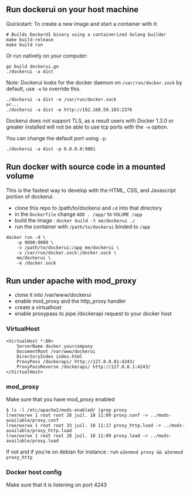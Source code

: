 ## Run dockerui on your host machine

Quickstart:
To create a new image and start a container with it:
```
# Builds DockerUI binary using a containerized Golang builder
make build-release
make build run
```
Or run natively on your computer:
```
go build dockerui.go
./dockerui -a dist
```
Note: Dockerui looks for the docker daemon on `/var/run/docker.sock` by default, use `-e` to override this. 
```
./dockerui -a dist -e /var/run/docker.sock
or...
./dockerui -a dist -e http://192.168.59.103:2376
```
Dockerui does not support TLS, as a result users with Docker 1.3.0 or greater installed will not be able to use tcp ports with the `-e` option.

You can change the default port using `-p`:
```
./dockerui -a dist -p 0.0.0.0:9001
```

## Run docker with source code in a mounted volume

This is the fastest way to develop with the HTML, CSS, and Javascript portion of dockerui.

- clone this repo to /path/to/dockerui and `cd` into that directory
- in the `Dockerfile` change `ADD . /app/` to `VOLUME /app`
- build the image : `docker build -t me/dockerui ./`
- run the container with `/path/to/dockerui` binded to `/app`

```
docker run -d \
    -p 9000:9000 \
    -v /path/to/dockerui:/app me/dockerui \
    -v /var/run/docker.sock:/docker.sock \
    me/dockerui \
    -e /docker.sock
```

## Run under apache with mod_proxy

- clone it into /var/www/dockerui
- enable mod_proxy and the http_proxy handler
- create a virtualhost
- enable proxypass to pipe /dockerapi request to your docker host

### VirtualHost

```
<VirtualHost *:80>
    ServerName docker.yourcompany
    DocumentRoot /var/www/dockerui
    DirectoryIndex index.html
    ProxyPass /dockerapi/ http://127.0.0.01:4243/
    ProxyPassReverse /dockerapi/ http://127.0.0.1:4243/
</VirtualHost>
```

### mod_proxy

Make sure that you have mod_proxy enabled

```
$ ls -l /etc/apache2/mods-enabled/ |grep proxy
lrwxrwxrwx 1 root root 28 juil. 18 11:09 proxy.conf -> ../mods-available/proxy.conf
lrwxrwxrwx 1 root root 33 juil. 18 11:17 proxy_http.load -> ../mods-available/proxy_http.load
lrwxrwxrwx 1 root root 28 juil. 18 11:09 proxy.load -> ../mods-available/proxy.load
```

If not and if you're on debian for instance : run `a2enmod proxy && a2enmod proxy_http`

### Docker host config

Make sure that it is listening on port 4243